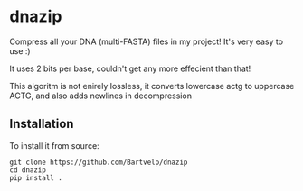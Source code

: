 # dnazip

Compress all your DNA (multi-FASTA) files in my project! It's very easy to use :)

It uses 2 bits per base, couldn't get any more effecient than that!

This algoritm is not enirely lossless, it converts lowercase actg to uppercase ACTG, and also adds newlines in decompression

## Installation
To install it from source:

    git clone https://github.com/Bartvelp/dnazip
    cd dnazip
    pip install .
   
